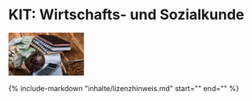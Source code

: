 # KIT: Wirtschafts- und Sozialkunde

![Kapitelbild](bilder/07_kapitelbild.jpg)

{%
   include-markdown "inhalte/lizenzhinweis.md"
   start="<!--include-start-->"
   end="<!--include-end-->"
%}